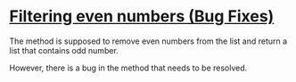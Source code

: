 # [Filtering even numbers (Bug Fixes)](https://www.codewars.com/kata/filtering-even-numbers-bug-fixes "https://www.codewars.com/kata/566dc566f6ea9a14b500007b")

The method is supposed to remove even numbers from the list and return a list that contains odd number.

However, there is a bug in the method that needs to be resolved.